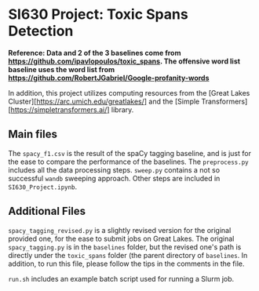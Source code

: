 # SI630 Project: Toxic Spans Detection

**Reference: Data and 2 of the 3 baselines come from https://github.com/ipavlopoulos/toxic_spans. The offensive word list baseline uses the word list from https://github.com/RobertJGabriel/Google-profanity-words**

In addition, this project utilizes computing resources from the [Great Lakes Cluster][https://arc.umich.edu/greatlakes/] and the [Simple Transformers][https://simpletransformers.ai/] library.



## Main files

The `spacy_f1.csv` is the result of the spaCy tagging baseline, and is just for the ease to compare the performance of the baselines. The `preprocess.py` includes all the data processing steps. `sweep.py` contains a not so successful `wandb` sweeping approach. Other steps are included in `SI630_Project.ipynb`.



## Additional Files

`spacy_tagging_revised.py` is a slightly revised version for the original provided one, for the ease to submit jobs on Great Lakes. The original `spacy_tagging.py` is in the `baselines` folder, but the revised one's path is directly under the `toxic_spans` folder (the parent directory of `baselines`.  In addition, to run this file, please follow the tips in the comments in the file.

`run.sh` includes an example batch script used for running a Slurm job.